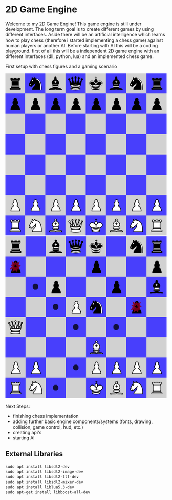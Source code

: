 

# 2D Game Engine
  
Welcome to my 2D Game Engine! This game engine is still under development. The long term goal is to create different games by using different interfaces. Aside there will be an artificial intelligence which learns how to play chess (therefore i started implementing a chess game) against human players or another AI. Before starting with AI this will be a coding playground. first of all this will be a independent 2D game engine with an different interfaces (dll, python, lua) and an implemented chess game.
  
First setup with chess figures and a gaming scenario 

![first setup](./screenshots/default_setup.PNG)
![game running](./screenshots/chessgame.PNG)


Next Steps:
- finishing chess implementation
- adding further basic engine components/systems (fonts, drawing, collision, game control, hud, etc.)
- creating api's
- starting AI


## External Libraries

````
sudo apt install libsdl2-dev
sudo apt install libsdl2-image-dev
sudo apt install libsdl2-ttf-dev
sudo apt install libsdl2-mixer-dev
sudo apt install liblua5.3-dev
sudo apt-get install libboost-all-dev
````
